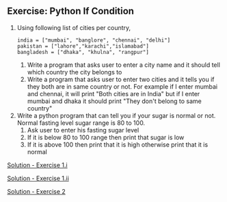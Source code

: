 ## Exercise: Python If Condition
1. Using following list of cities per country,
    ```
    india = ["mumbai", "banglore", "chennai", "delhi"]
    pakistan = ["lahore","karachi","islamabad"]
    bangladesh = ["dhaka", "khulna", "rangpur"]
    ```
    1. Write a program that asks user to enter a city name and it should tell which country the city belongs to
    2. Write a program that asks user to enter two cities and it tells you if they both are in same country or not. For example if I enter mumbai and chennai, it will print "Both cities are in India" but if I enter mumbai and dhaka it should print "They don't belong to same country"
2. Write a python program that can tell you if your sugar is normal or not. Normal fasting level sugar range is 80 to 100.
    1. Ask user to enter his fasting sugar level
    2. If it is below 80 to 100 range then print that sugar is low
    3. If it is above 100 then print that it is high otherwise print that it is normal

[Solution - Exercise 1.i](https://github.com/Ofgeha-Gelana/py/blob/main/Basics/Exercise/8_if/8_exercise1_1.py)

[Solution - Exercise 1.ii](https://github.com/Ofgeha-Gelana/py/blob/main/Basics/Exercise/8_if/8_exercise1_2.py)

[Solution - Exercise 2](https://github.com/Ofgeha-Gelana/py/blob/main/Basics/Exercise/8_if/8_exercise2.py)
